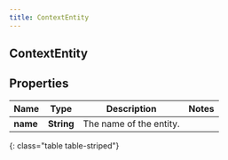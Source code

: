 ```yaml
---
title: ContextEntity
---
```

## ContextEntity


## Properties

| Name | Type | Description | Notes |
| ------------ | ------------- | ------------- | ------------- |
| **name** | <!----><!---->**String**<!----> | The name of the entity. |  |
{: class="table table-striped"}



